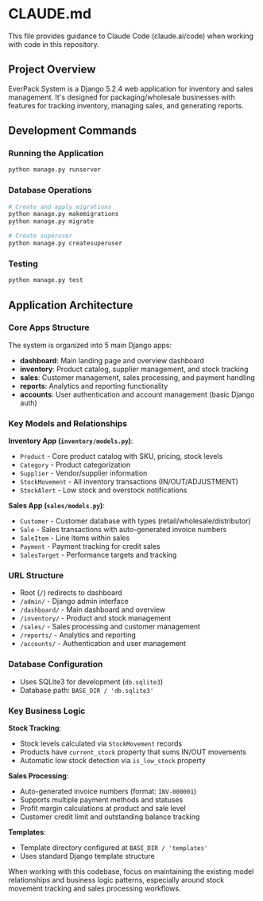 # CLAUDE.md

This file provides guidance to Claude Code (claude.ai/code) when working with code in this repository.

## Project Overview

EverPack System is a Django 5.2.4 web application for inventory and sales management. It's designed for packaging/wholesale businesses with features for tracking inventory, managing sales, and generating reports.

## Development Commands

### Running the Application
```bash
python manage.py runserver
```

### Database Operations
```bash
# Create and apply migrations
python manage.py makemigrations
python manage.py migrate

# Create superuser
python manage.py createsuperuser
```

### Testing
```bash
python manage.py test
```

## Application Architecture

### Core Apps Structure
The system is organized into 5 main Django apps:

- **dashboard**: Main landing page and overview dashboard
- **inventory**: Product catalog, supplier management, and stock tracking
- **sales**: Customer management, sales processing, and payment handling
- **reports**: Analytics and reporting functionality
- **accounts**: User authentication and account management (basic Django auth)

### Key Models and Relationships

**Inventory App (`inventory/models.py`)**:
- `Product` - Core product catalog with SKU, pricing, stock levels
- `Category` - Product categorization
- `Supplier` - Vendor/supplier information
- `StockMovement` - All inventory transactions (IN/OUT/ADJUSTMENT)
- `StockAlert` - Low stock and overstock notifications

**Sales App (`sales/models.py`)**:
- `Customer` - Customer database with types (retail/wholesale/distributor)
- `Sale` - Sales transactions with auto-generated invoice numbers
- `SaleItem` - Line items within sales
- `Payment` - Payment tracking for credit sales
- `SalesTarget` - Performance targets and tracking

### URL Structure
- Root (`/`) redirects to dashboard
- `/admin/` - Django admin interface
- `/dashboard/` - Main dashboard and overview
- `/inventory/` - Product and stock management
- `/sales/` - Sales processing and customer management
- `/reports/` - Analytics and reporting
- `/accounts/` - Authentication and user management

### Database Configuration
- Uses SQLite3 for development (`db.sqlite3`)
- Database path: `BASE_DIR / 'db.sqlite3'`

### Key Business Logic

**Stock Tracking**: 
- Stock levels calculated via `StockMovement` records
- Products have `current_stock` property that sums IN/OUT movements
- Automatic low stock detection via `is_low_stock` property

**Sales Processing**:
- Auto-generated invoice numbers (format: `INV-000001`)
- Supports multiple payment methods and statuses
- Profit margin calculations at product and sale level
- Customer credit limit and outstanding balance tracking

**Templates**: 
- Template directory configured at `BASE_DIR / 'templates'`
- Uses standard Django template structure

When working with this codebase, focus on maintaining the existing model relationships and business logic patterns, especially around stock movement tracking and sales processing workflows.